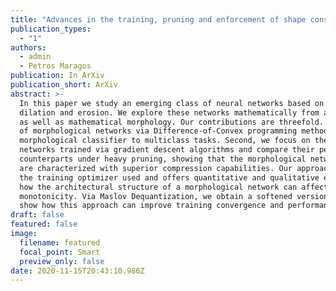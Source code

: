 ```yaml
---
title: "Advances in the training, pruning and enforcement of shape constraints of Morphological Neural Networks using Tropical Algebra"
publication_types:
  - "1"
authors:
  - admin
  - Petros Maragos
publication: In ArXiv
publication_short: ArXiv
abstract: >-
  In this paper we study an emerging class of neural networks based on the morphological operators of
  dilation and erosion. We explore these networks mathematically from a tropical geometry perspective
  as well as mathematical morphology. Our contributions are threefold. First, we examine the training
  of morphological networks via Difference-of-Convex programming methods and extend a binary
  morphological classifier to multiclass tasks. Second, we focus on the sparsity of dense morphological
  networks trained via gradient descent algorithms and compare their performance to their linear
  counterparts under heavy pruning, showing that the morphological networks cope far better and
  are characterized with superior compression capabilities. Our approach incorporates the effect of
  the training optimizer used and offers quantitative and qualitative explanations. Finally, we study
  how the architectural structure of a morphological network can affect shape constraints, focusing on
  monotonicity. Via Maslov Dequantization, we obtain a softened version of a known architecture and
  show how this approach can improve training convergence and performance.
draft: false
featured: false
image:
  filename: featured
  focal_point: Smart
  preview_only: false
date: 2020-11-15T20:43:10.986Z
---
```

